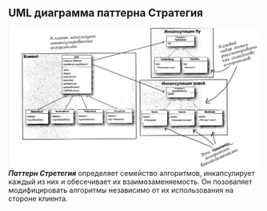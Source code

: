 ## UML диаграмма паттерна Стратегия
![UML паттерна Стратегия](https://github.com/Dzhonson64/DesignPatterns/blob/master/imgReadme/umlStrategy.png)
***Паттерн Стретегия*** определяет семейство алгоритмов, инкапсулирует каждый из них и обесечивает их взаимозаменяемость. Он позоваляет модифицировать алгоритмы независимо от их использования на стороне клиента.